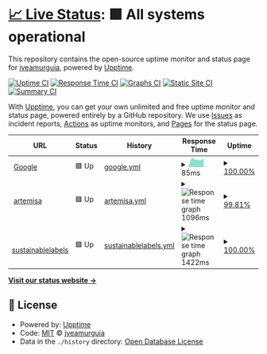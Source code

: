 # [📈 Live Status](https://demo.upptime.js.org): <!--live status--> **🟩 All systems operational**

This repository contains the open-source uptime monitor and status page for [jveamurguia](https://demo.upptime.js.org), powered by [Upptime](https://github.com/upptime/upptime).

[![Uptime CI](https://github.com/jveamurguia/upptime/workflows/Uptime%20CI/badge.svg)](https://github.com/jveamurguia/upptime/actions?query=workflow%3A%22Uptime+CI%22)
[![Response Time CI](https://github.com/jveamurguia/upptime/workflows/Response%20Time%20CI/badge.svg)](https://github.com/jveamurguia/upptime/actions?query=workflow%3A%22Response+Time+CI%22)
[![Graphs CI](https://github.com/jveamurguia/upptime/workflows/Graphs%20CI/badge.svg)](https://github.com/jveamurguia/upptime/actions?query=workflow%3A%22Graphs+CI%22)
[![Static Site CI](https://github.com/jveamurguia/upptime/workflows/Static%20Site%20CI/badge.svg)](https://github.com/jveamurguia/upptime/actions?query=workflow%3A%22Static+Site+CI%22)
[![Summary CI](https://github.com/jveamurguia/upptime/workflows/Summary%20CI/badge.svg)](https://github.com/jveamurguia/upptime/actions?query=workflow%3A%22Summary+CI%22)

With [Upptime](https://upptime.js.org), you can get your own unlimited and free uptime monitor and status page, powered entirely by a GitHub repository. We use [Issues](https://github.com/jveamurguia/upptime/issues) as incident reports, [Actions](https://github.com/jveamurguia/upptime/actions) as uptime monitors, and [Pages](https://demo.upptime.js.org) for the status page.

<!--start: status pages-->
<!-- This summary is generated by Upptime (https://github.com/upptime/upptime) -->
<!-- Do not edit this manually, your changes will be overwritten -->
<!-- prettier-ignore -->
| URL | Status | History | Response Time | Uptime |
| --- | ------ | ------- | ------------- | ------ |
| <img alt="" src="https://favicons.githubusercontent.com/www.google.com" height="13"> [Google](https://www.google.com) | 🟩 Up | [google.yml](https://github.com/jveamurguia/uptime/commits/HEAD/history/google.yml) | <details><summary><img alt="Response time graph" src="./graphs/google/response-time-week.png" height="20"> 85ms</summary><br><a href="https://jveamurguia.github.io/upptime/history/google"><img alt="Response time 86" src="https://img.shields.io/endpoint?url=https%3A%2F%2Fraw.githubusercontent.com%2Fjveamurguia%2Fuptime%2FHEAD%2Fapi%2Fgoogle%2Fresponse-time.json"></a><br><a href="https://jveamurguia.github.io/upptime/history/google"><img alt="24-hour response time 78" src="https://img.shields.io/endpoint?url=https%3A%2F%2Fraw.githubusercontent.com%2Fjveamurguia%2Fuptime%2FHEAD%2Fapi%2Fgoogle%2Fresponse-time-day.json"></a><br><a href="https://jveamurguia.github.io/upptime/history/google"><img alt="7-day response time 85" src="https://img.shields.io/endpoint?url=https%3A%2F%2Fraw.githubusercontent.com%2Fjveamurguia%2Fuptime%2FHEAD%2Fapi%2Fgoogle%2Fresponse-time-week.json"></a><br><a href="https://jveamurguia.github.io/upptime/history/google"><img alt="30-day response time 86" src="https://img.shields.io/endpoint?url=https%3A%2F%2Fraw.githubusercontent.com%2Fjveamurguia%2Fuptime%2FHEAD%2Fapi%2Fgoogle%2Fresponse-time-month.json"></a><br><a href="https://jveamurguia.github.io/upptime/history/google"><img alt="1-year response time 86" src="https://img.shields.io/endpoint?url=https%3A%2F%2Fraw.githubusercontent.com%2Fjveamurguia%2Fuptime%2FHEAD%2Fapi%2Fgoogle%2Fresponse-time-year.json"></a></details> | <details><summary><a href="https://jveamurguia.github.io/upptime/history/google">100.00%</a></summary><a href="https://jveamurguia.github.io/upptime/history/google"><img alt="All-time uptime 100.00%" src="https://img.shields.io/endpoint?url=https%3A%2F%2Fraw.githubusercontent.com%2Fjveamurguia%2Fuptime%2FHEAD%2Fapi%2Fgoogle%2Fuptime.json"></a><br><a href="https://jveamurguia.github.io/upptime/history/google"><img alt="24-hour uptime 100.00%" src="https://img.shields.io/endpoint?url=https%3A%2F%2Fraw.githubusercontent.com%2Fjveamurguia%2Fuptime%2FHEAD%2Fapi%2Fgoogle%2Fuptime-day.json"></a><br><a href="https://jveamurguia.github.io/upptime/history/google"><img alt="7-day uptime 100.00%" src="https://img.shields.io/endpoint?url=https%3A%2F%2Fraw.githubusercontent.com%2Fjveamurguia%2Fuptime%2FHEAD%2Fapi%2Fgoogle%2Fuptime-week.json"></a><br><a href="https://jveamurguia.github.io/upptime/history/google"><img alt="30-day uptime 100.00%" src="https://img.shields.io/endpoint?url=https%3A%2F%2Fraw.githubusercontent.com%2Fjveamurguia%2Fuptime%2FHEAD%2Fapi%2Fgoogle%2Fuptime-month.json"></a><br><a href="https://jveamurguia.github.io/upptime/history/google"><img alt="1-year uptime 100.00%" src="https://img.shields.io/endpoint?url=https%3A%2F%2Fraw.githubusercontent.com%2Fjveamurguia%2Fuptime%2FHEAD%2Fapi%2Fgoogle%2Fuptime-year.json"></a></details>
| <img alt="" src="https://favicons.githubusercontent.com/artemisa.itainnova.es" height="13"> [artemisa](https://artemisa.itainnova.es/health/) | 🟩 Up | [artemisa.yml](https://github.com/jveamurguia/uptime/commits/HEAD/history/artemisa.yml) | <details><summary><img alt="Response time graph" src="./graphs/artemisa/response-time-week.png" height="20"> 1096ms</summary><br><a href="https://jveamurguia.github.io/upptime/history/artemisa"><img alt="Response time 1029" src="https://img.shields.io/endpoint?url=https%3A%2F%2Fraw.githubusercontent.com%2Fjveamurguia%2Fuptime%2FHEAD%2Fapi%2Fartemisa%2Fresponse-time.json"></a><br><a href="https://jveamurguia.github.io/upptime/history/artemisa"><img alt="24-hour response time 966" src="https://img.shields.io/endpoint?url=https%3A%2F%2Fraw.githubusercontent.com%2Fjveamurguia%2Fuptime%2FHEAD%2Fapi%2Fartemisa%2Fresponse-time-day.json"></a><br><a href="https://jveamurguia.github.io/upptime/history/artemisa"><img alt="7-day response time 1096" src="https://img.shields.io/endpoint?url=https%3A%2F%2Fraw.githubusercontent.com%2Fjveamurguia%2Fuptime%2FHEAD%2Fapi%2Fartemisa%2Fresponse-time-week.json"></a><br><a href="https://jveamurguia.github.io/upptime/history/artemisa"><img alt="30-day response time 1029" src="https://img.shields.io/endpoint?url=https%3A%2F%2Fraw.githubusercontent.com%2Fjveamurguia%2Fuptime%2FHEAD%2Fapi%2Fartemisa%2Fresponse-time-month.json"></a><br><a href="https://jveamurguia.github.io/upptime/history/artemisa"><img alt="1-year response time 1029" src="https://img.shields.io/endpoint?url=https%3A%2F%2Fraw.githubusercontent.com%2Fjveamurguia%2Fuptime%2FHEAD%2Fapi%2Fartemisa%2Fresponse-time-year.json"></a></details> | <details><summary><a href="https://jveamurguia.github.io/upptime/history/artemisa">99.81%</a></summary><a href="https://jveamurguia.github.io/upptime/history/artemisa"><img alt="All-time uptime 99.89%" src="https://img.shields.io/endpoint?url=https%3A%2F%2Fraw.githubusercontent.com%2Fjveamurguia%2Fuptime%2FHEAD%2Fapi%2Fartemisa%2Fuptime.json"></a><br><a href="https://jveamurguia.github.io/upptime/history/artemisa"><img alt="24-hour uptime 100.00%" src="https://img.shields.io/endpoint?url=https%3A%2F%2Fraw.githubusercontent.com%2Fjveamurguia%2Fuptime%2FHEAD%2Fapi%2Fartemisa%2Fuptime-day.json"></a><br><a href="https://jveamurguia.github.io/upptime/history/artemisa"><img alt="7-day uptime 99.81%" src="https://img.shields.io/endpoint?url=https%3A%2F%2Fraw.githubusercontent.com%2Fjveamurguia%2Fuptime%2FHEAD%2Fapi%2Fartemisa%2Fuptime-week.json"></a><br><a href="https://jveamurguia.github.io/upptime/history/artemisa"><img alt="30-day uptime 99.89%" src="https://img.shields.io/endpoint?url=https%3A%2F%2Fraw.githubusercontent.com%2Fjveamurguia%2Fuptime%2FHEAD%2Fapi%2Fartemisa%2Fuptime-month.json"></a><br><a href="https://jveamurguia.github.io/upptime/history/artemisa"><img alt="1-year uptime 99.89%" src="https://img.shields.io/endpoint?url=https%3A%2F%2Fraw.githubusercontent.com%2Fjveamurguia%2Fuptime%2FHEAD%2Fapi%2Fartemisa%2Fuptime-year.json"></a></details>
| <img alt="" src="https://favicons.githubusercontent.com/sustainablelabels.eu" height="13"> [sustainablelabels](https://sustainablelabels.eu/webpage) | 🟩 Up | [sustainablelabels.yml](https://github.com/jveamurguia/uptime/commits/HEAD/history/sustainablelabels.yml) | <details><summary><img alt="Response time graph" src="./graphs/sustainablelabels/response-time-week.png" height="20"> 1422ms</summary><br><a href="https://jveamurguia.github.io/upptime/history/sustainablelabels"><img alt="Response time 1349" src="https://img.shields.io/endpoint?url=https%3A%2F%2Fraw.githubusercontent.com%2Fjveamurguia%2Fuptime%2FHEAD%2Fapi%2Fsustainablelabels%2Fresponse-time.json"></a><br><a href="https://jveamurguia.github.io/upptime/history/sustainablelabels"><img alt="24-hour response time 1528" src="https://img.shields.io/endpoint?url=https%3A%2F%2Fraw.githubusercontent.com%2Fjveamurguia%2Fuptime%2FHEAD%2Fapi%2Fsustainablelabels%2Fresponse-time-day.json"></a><br><a href="https://jveamurguia.github.io/upptime/history/sustainablelabels"><img alt="7-day response time 1422" src="https://img.shields.io/endpoint?url=https%3A%2F%2Fraw.githubusercontent.com%2Fjveamurguia%2Fuptime%2FHEAD%2Fapi%2Fsustainablelabels%2Fresponse-time-week.json"></a><br><a href="https://jveamurguia.github.io/upptime/history/sustainablelabels"><img alt="30-day response time 1349" src="https://img.shields.io/endpoint?url=https%3A%2F%2Fraw.githubusercontent.com%2Fjveamurguia%2Fuptime%2FHEAD%2Fapi%2Fsustainablelabels%2Fresponse-time-month.json"></a><br><a href="https://jveamurguia.github.io/upptime/history/sustainablelabels"><img alt="1-year response time 1349" src="https://img.shields.io/endpoint?url=https%3A%2F%2Fraw.githubusercontent.com%2Fjveamurguia%2Fuptime%2FHEAD%2Fapi%2Fsustainablelabels%2Fresponse-time-year.json"></a></details> | <details><summary><a href="https://jveamurguia.github.io/upptime/history/sustainablelabels">100.00%</a></summary><a href="https://jveamurguia.github.io/upptime/history/sustainablelabels"><img alt="All-time uptime 100.00%" src="https://img.shields.io/endpoint?url=https%3A%2F%2Fraw.githubusercontent.com%2Fjveamurguia%2Fuptime%2FHEAD%2Fapi%2Fsustainablelabels%2Fuptime.json"></a><br><a href="https://jveamurguia.github.io/upptime/history/sustainablelabels"><img alt="24-hour uptime 100.00%" src="https://img.shields.io/endpoint?url=https%3A%2F%2Fraw.githubusercontent.com%2Fjveamurguia%2Fuptime%2FHEAD%2Fapi%2Fsustainablelabels%2Fuptime-day.json"></a><br><a href="https://jveamurguia.github.io/upptime/history/sustainablelabels"><img alt="7-day uptime 100.00%" src="https://img.shields.io/endpoint?url=https%3A%2F%2Fraw.githubusercontent.com%2Fjveamurguia%2Fuptime%2FHEAD%2Fapi%2Fsustainablelabels%2Fuptime-week.json"></a><br><a href="https://jveamurguia.github.io/upptime/history/sustainablelabels"><img alt="30-day uptime 100.00%" src="https://img.shields.io/endpoint?url=https%3A%2F%2Fraw.githubusercontent.com%2Fjveamurguia%2Fuptime%2FHEAD%2Fapi%2Fsustainablelabels%2Fuptime-month.json"></a><br><a href="https://jveamurguia.github.io/upptime/history/sustainablelabels"><img alt="1-year uptime 100.00%" src="https://img.shields.io/endpoint?url=https%3A%2F%2Fraw.githubusercontent.com%2Fjveamurguia%2Fuptime%2FHEAD%2Fapi%2Fsustainablelabels%2Fuptime-year.json"></a></details>

<!--end: status pages-->

[**Visit our status website →**](https://demo.upptime.js.org)

## 📄 License

- Powered by: [Upptime](https://github.com/upptime/upptime)
- Code: [MIT](./LICENSE) © [jveamurguia](https://demo.upptime.js.org)
- Data in the `./history` directory: [Open Database License](https://opendatacommons.org/licenses/odbl/1-0/)

